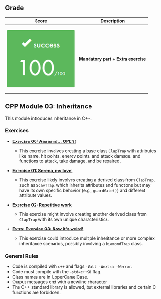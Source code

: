 ## Grade

| **Score**           | **Description**     |
|-----------------------|---------------|
| <p align="center"><img width="222px" alt="170px" src="https://github.com/BishopVK/Cursus-42Madrid/blob/main/lvl4/CPP_Module/CPP_Module_03/img/Score_100.png"></p> | **Mandatory part + Extra exercise** |

## CPP Module 03: Inheritance

This module introduces inheritance in C++.

### Exercises

* **[Exercise 00: Aaaaand... OPEN!](/lvl4/CPP_Module/CPP_Module_03/ex00)**

    * This exercise involves creating a base class `ClapTrap` with attributes like name, hit points, energy points, and attack damage, and functions to attack, take damage, and be repaired.
* **[Exercise 01: Serena, my love!](/lvl4/CPP_Module/CPP_Module_03/ex01)**

    * This exercise likely involves creating a derived class from `ClapTrap`, such as `ScavTrap`, which inherits attributes and functions but may have its own specific behavior (e.g., `guardGate()`) and different attribute values.
* **[Exercise 02: Repetitive work](/lvl4/CPP_Module/CPP_Module_03/ex02)**

    * This exercise might involve creating another derived class from `ClapTrap` with its own unique characteristics.
* **[Extra: Exercise 03: Now it's weird!](/lvl4/CPP_Module/CPP_Module_03/ex03)**

    * This exercise could introduce multiple inheritance or more complex inheritance scenarios, possibly involving a `DiamondTrap` class.

### General Rules

* Code is compiled with `c++` and flags `-Wall -Wextra -Werror`.
* Code must compile with the `-std=c++98` flag.
* Class names are in UpperCamelCase.
* Output messages end with a newline character.
* The C++ standard library is allowed, but external libraries and certain C functions are forbidden.